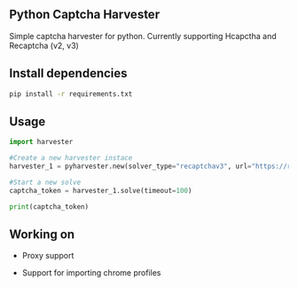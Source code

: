 
## Python Captcha Harvester

Simple captcha harvester for python. Currently supporting Hcapctha and Recaptcha (v2, v3)


## Install dependencies

```bash
pip install -r requirements.txt
```
## Usage

```python
import harvester

#Create a new harvester instace 
harvester_1 = pyharvester.new(solver_type="recaptchav3", url="https://recaptcha-demo.appspot.com/recaptcha-v3-request-scores.php", site_key="6LdyC2cUAAAAACGuDKpXeDorzUDWXmdqeg-xy696", action="examples/v3scores")

#Start a new solve
captcha_token = harvester_1.solve(timeout=100)

print(captcha_token)

```

## Working on

- Proxy support

- Support for importing chrome profiles

